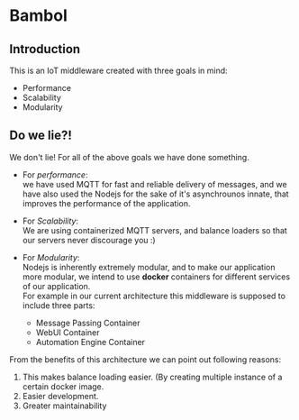 # Bambol
## Introduction  
This is an IoT middleware created with three goals in mind:

* Performance
* Scalability
* Modularity

## Do we lie?!
We don't lie! For all of the above goals we have done something. 
* For *performance*:  
we have used MQTT for fast and reliable delivery of messages, and we have 
also used the Nodejs for the sake of it's asynchrounos innate, that improves 
the performance of the application.

* For *Scalability*:  
We are using containerized MQTT servers, and balance loaders so that our servers
never discourage you :)

* For *Modularity*:  
Nodejs is inherently extremely modular, and to make our application more 
modular, we intend to use **docker** containers for different services of our
application.  
For example in our current architecture this middleware is supposed 
to include three parts:
    * Message Passing Container
    * WebUI Container
    * Automation Engine Container

From the benefits of this architecture we can point out following reasons:  
1. This makes balance loading easier. (By creating multiple instance of a certain
docker image.  
2. Easier development.  
3. Greater maintainability
